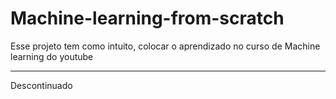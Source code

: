 # Machine-learning-from-scratch

Esse projeto tem como intuito, colocar o aprendizado no curso de Machine learning do youtube

-------------------------------
Descontinuado
